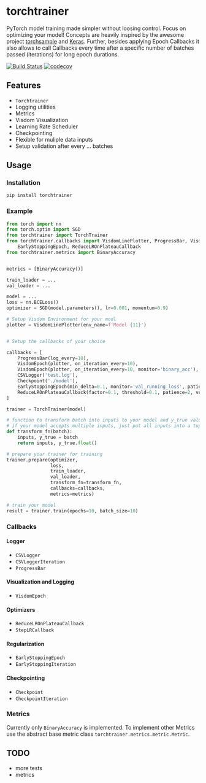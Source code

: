 # torchtrainer


PyTorch model training made simpler without loosing control. Focus on optimizing your model! Concepts are heavily inspired by the awesome project [torchsample](https://github.com/ncullen93/torchsample) and [Keras](https://github.com/keras-team/keras).
Further, besides applying Epoch Callbacks it also allows to call Callbacks every time after a specific number of batches passed (iterations) for long epoch durations.

[![Build Status](https://travis-ci.com/VictorKuenstler/torchtrainer.svg?branch=master)](https://travis-ci.com/VictorKuenstler/torchtrainer)
[![codecov](https://codecov.io/gh/VictorKuenstler/torchtrainer/branch/master/graph/badge.svg)](https://codecov.io/gh/VictorKuenstler/torchtrainer)

## Features

* `Torchtrainer`
* Logging utilities
* Metrics
* Visdom Visualization
* Learning Rate Scheduler
* Checkpointing
* Flexible for muliple data inputs
* Setup validation after every ... batches

## Usage

### Installation

```bash
pip install torchtrainer
```


### Example

```python
from torch import nn
from torch.optim import SGD
from torchtrainer import TorchTrainer
from torchtrainer.callbacks import VisdomLinePlotter, ProgressBar, VisdomEpoch, Checkpoint, CSVLogger, \
    EarlyStoppingEpoch, ReduceLROnPlateauCallback
from torchtrainer.metrics import BinaryAccuracy


metrics = [BinaryAccuracy()]

train_loader = ...
val_loader = ...

model = ...
loss = nn.BCELoss()
optimizer = SGD(model.parameters(), lr=0.001, momentum=0.9)

# Setup Visdom Environment for your modl
plotter = VisdomLinePlotter(env_name=f'Model {11}')


# Setup the callbacks of your choice

callbacks = [
    ProgressBar(log_every=10),
    VisdomEpoch(plotter, on_iteration_every=10),
    VisdomEpoch(plotter, on_iteration_every=10, monitor='binary_acc'),
    CSVLogger('test.log'),
    Checkpoint('./model'),
    EarlyStoppingEpoch(min_delta=0.1, monitor='val_running_loss', patience=10),
    ReduceLROnPlateauCallback(factor=0.1, threshold=0.1, patience=2, verbose=True)
]

trainer = TorchTrainer(model)

# function to transform batch into inputs to your model and y_true values
# if your model accepts multiple inputs, just put all inputs into a tuple (input1, input2), y_true
def transform_fn(batch):
    inputs, y_true = batch
    return inputs, y_true.float()

# prepare your trainer for training
trainer.prepare(optimizer,
                loss,
                train_loader,
                val_loader,
                transform_fn=transform_fn,
                callbacks=callbacks,
                metrics=metrics)

# train your model
result = trainer.train(epochs=10, batch_size=10)

``` 


### Callbacks

#### Logger

* `CSVLogger`
* `CSVLoggerIteration`
* `ProgressBar`

#### Visualization and Logging

* `VisdomEpoch`

#### Optimizers

* `ReduceLROnPlateauCallback`
* `StepLRCallback`

#### Regularization

* `EarlyStoppingEpoch`
* `EarlyStoppingIteration`

#### Checkpointing

* `Checkpoint`
* `CheckpointIteration`

### Metrics

Currently only `BinaryAccuracy` is implemented. To implement other Metrics use the abstract base metric class `torchtrainer.metrics.metric.Metric`. 

## TODO

- more tests
- metrics


## 

